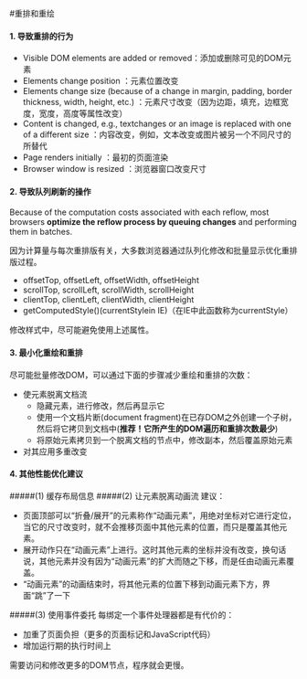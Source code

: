 #重排和重绘

#### 1. 导致重排的行为

* Visible DOM elements are added or removed：添加或删除可见的DOM元素
* Elements change position ：元素位置改变
* Elements change size (because of a change in margin, padding, border thickness, width, height, etc.) ：元素尺寸改变（因为边距，填充，边框宽度，宽度，高度等属性改变）
* Content is changed, e.g., textchanges or an image is replaced with one of a different size ：内容改变，例如，文本改变或图片被另一个不同尺寸的所替代
* Page renders initially ：最初的页面渲染
* Browser window is resized ：浏览器窗口改变尺寸

#### 2. 导致队列刷新的操作

Because of the computation costs associated with each reflow, most browsers **optimize the reflow process by queuing changes** and performing them in batches. 

因为计算量与每次重排版有关，大多数浏览器通过队列化修改和批量显示优化重排版过程。

* offsetTop, offsetLeft, offsetWidth, offsetHeight 
* scrollTop, scrollLeft, scrollWidth, scrollHeight 
* clientTop, clientLeft, clientWidth, clientHeight
* getComputedStyle()(currentStylein IE)（在IE中此函数称为currentStyle）

修改样式中，尽可能避免使用上述属性。

#### 3. 最小化重绘和重排

尽可能批量修改DOM，可以通过下面的步骤减少重绘和重排的次数：

* 使元素脱离文档流
    * 隐藏元素，进行修改，然后再显示它
    * 使用一个文档片断(document fragment)在已存DOM之外创建一个子树，然后将它拷贝到文档中(**推荐！它所产生的DOM遍历和重排次数最少**)
    * 将原始元素拷贝到一个脱离文档的节点中，修改副本，然后覆盖原始元素
* 对其应用多重改变

#### 4. 其他性能优化建议

#####(1) 缓存布局信息
#####(2) 让元素脱离动画流
建议：
* 页面顶部可以“折叠/展开”的元素称作“动画元素”，用绝对坐标对它进行定位，当它的尺寸改变时，就不会推移页面中其他元素的位置，而只是覆盖其他元素。
* 展开动作只在“动画元素”上进行。这时其他元素的坐标并没有改变，换句话说，其他元素并没有因为“动画元素”的扩大而随之下移，而是任由动画元素覆盖。
* “动画元素”的动画结束时，将其他元素的位置下移到动画元素下方，界面“跳”了一下

#####(3) 使用事件委托
每绑定一个事件处理器都是有代价的：
* 加重了页面负担（更多的页面标记和JavaScript代码）
* 增加运行期的执行时间上

需要访问和修改更多的DOM节点，程序就会更慢。
